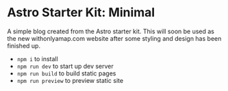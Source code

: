# Astro Starter Kit: Minimal

A simple blog created from the Astro starter kit. This will soon be used as the new withonlyamap.com website after some styling and design has been finished up. 


- `npm i` to install
- `npm run dev` to start up dev server
- `npm run build` to build static pages
- `npm run preview` to preview static site
